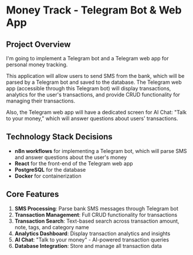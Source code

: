 # Money Track - Telegram Bot & Web App

## Project Overview

I'm going to implement a Telegram bot and a Telegram web app for personal money tracking.

This application will allow users to send SMS from the bank, which will be parsed by a Telegram bot and saved to the database. The Telegram web app (accessible through this Telegram bot) will display transactions, analytics for the user's transactions, and provide CRUD functionality for managing their transactions.

Also, the Telegram web app will have a dedicated screen for AI Chat: "Talk to your money," which will answer questions about users' transactions.

## Technology Stack Decisions

- **n8n workflows** for implementing a Telegram bot, which will parse SMS and answer questions about the user's money
- **React** for the front-end of the Telegram web app
- **PostgreSQL** for the database
- **Docker** for containerization

## Core Features

1. **SMS Processing**: Parse bank SMS messages through Telegram bot
2. **Transaction Management**: Full CRUD functionality for transactions
3. **Transaction Search**: Text-based search across transaction amount, note, tags, and category name
4. **Analytics Dashboard**: Display transaction analytics and insights
5. **AI Chat**: "Talk to your money" - AI-powered transaction queries
6. **Database Integration**: Store and manage all transaction data